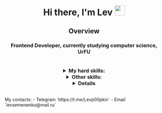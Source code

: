 <h1 align="center"> Hi there, I'm Lev
<img src="https://github.com/blackcater/blackcater/raw/main/images/Hi.gif" height="32"/></h1>
<h2 align = "center"> Overview
<h3 align="center"> Frontend Developer, currently studying computer science, UrFU <br/>
  <br/>
  <br/>
<details>
  <summary>
      My hard skills:
  </summary>
  <br/>
  <div>
    <img src="https://img.shields.io/badge/HTML-F16529?style=for-the-badge&logo=html5&logoColor=white" />
    <img src="https://img.shields.io/badge/CSS-1572B6?style=for-the-badge&logo=css3&logoColor=white" />
    <img src="https://img.shields.io/badge/Sass-c06191?style=for-the-badge&logo=sass&logoColor=white" />  
    <img src="https://img.shields.io/badge/Less-284a7e?style=for-the-badge&logo=less&logoColor=white" />
    <img src="https://img.shields.io/badge/JavaScript-F7DF1E?style=for-the-badge&logo=javascript&logoColor=black" />
    <img src="https://img.shields.io/badge/TypeScript-007ACC?style=for-the-badge&logo=typescript&logoColor=white" />
    <img src="https://img.shields.io/badge/React-20232A?style=for-the-badge&logo=react&logoColor=61DAFB" />
    <img src="https://img.shields.io/badge/React%20Query-002a47?style=for-the-badge&logo=reactquery&logoColor=f13e50" />
    <img src="https://img.shields.io/badge/Redux-7248b5?style=for-the-badge&logo=redux&logoColor=white" />
    <img src="https://img.shields.io/badge/GraphQL-d40490?style=for-the-badge&logo=graphql&logoColor=white" />
    <img = src="https://img.shields.io/badge/tailwind-00c3ff?style=for-the-badge&logoColor=white" />
    <br/>
    <br/>
    <img src="https://img.shields.io/badge/ESlint-462fb9?style=for-the-badge&logo=eslint&logoColor=white" />
    <img src="https://img.shields.io/badge/Vite-white?style=for-the-badge&logo=vite&logoColor=f2ce30" />
  </div>
</details>
<details>
 <summary>
      Other skills:
  </summary>
  <br/>
  <div>
    <img alt="Static Badge" src="https://img.shields.io/badge/Python-0290ff?style=for-the-badge&logo=python&logoColor=white">
    <img src="https://img.shields.io/badge/Node.js-43853D?style=for-the-badge&logo=node.js&logoColor=white" />
    <img src="https://img.shields.io/badge/SQLite-033953?style=for-the-badge&logo=sqlite&logoColor=7cc1e1" />
    <img src="https://img.shields.io/badge/Git-e44c31?style=for-the-badge&logo=git&logoColor=white" />
    <img alt="Static Badge" src="https://img.shields.io/badge/gitlab-ff8f00?style=for-the-badge&logo=gitlab&logoColor=white">
    <br/>
    <b>English level: Upper-Intermediate</b>
  </div>
</details> 
<details> 
  <br/>
  <br/>
  <img src="https://github-readme-stats.vercel.app/api/top-langs/?username=Povelitelpelmeney&hide=HTML,CSS&theme=buefy&layout=donut""/></h1>
  <br/>
</details> 
My contacts:
 - Telegram `https://t.me/Levp00pkin`
 - Email `levsemenenko@mail.ru`
